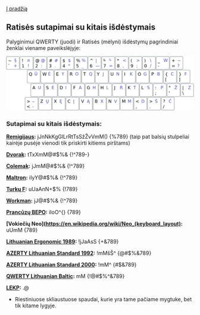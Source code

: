 [Į pradžią](../README.md)


Ratisės sutapimai su kitais išdėstymais
---------------------------------------

Palyginimui QWERTY (juodi) ir Ratisės (mėlyni) išdėstymų pagrindiniai ženklai viename paveikslėjyje:

![QWERTY ir Ratisė](images/qwerty-ratise.png)


### Sutapimai su kitais išdėstymais:

__[Remigijaus](https://web.archive.org/web/20080315055411/http://pradmenes.net/tekstu_katalogas/remigijus/klaviatura.html):__ jJnNkKgGlLrRtTsSžŽvVmM() {%789} (taip pat balsių stulpeliai kairėje pusėje vienodi tik priskirti kitiems pirštams)

__[Dvorak](https://en.wikipedia.org/wiki/Dvorak_keyboard_layout):__ tTxXmM@#$%& {!^789-}

__[Colemak](https://en.wikipedia.org/wiki/Colemak):__ jJmM@#$%& {!^789}

__[Maltron](https://en.wikipedia.org/wiki/Maltron):__ iIyY@#$%& {!^789}

__[Turkų F](https://kbdlayout.info/KBDTUF/):__ uUaAnN+$% {!789}

__[Workman](https://en.wikipedia.org/wiki/Keyboard_layout#Workman):__ jJ@#$%& {!^789}

__[Prancūzų BEPO](https://en.wikipedia.org/wiki/B%C3%89PO):__ iIoO^{} {789}

__[Vokiečių Neo](https://en.wikipedia.org/wiki/Neo_(keyboard_layout):__ uUmM {789}

__[Lithuanian Ergonomic 1989](https://lekp.info/RST1092):__ !jJaAsS {+&789}

__[AZERTY Lithuanian Standard 1992](https://www.registrucentras.lt/litwin/keyboard.html):__ !mMšŠ^ {@#$%&789}

__[AZERTY Lithuanian Standard 2000](http://www.ims.mii.lt/klav/):__ !mM^ {#$&789}

__[QWERTY Lithuanian Baltic](https://www.registrucentras.lt/litwin/keyboard.html):__ mM {!@#$%^&789}

__[LEKP](https://lekp.info/):__ .@

* Riestiniuose skliaustuose spaudai, kurie yra tame pačiame mygtuke, bet tik kitame lygyje.

